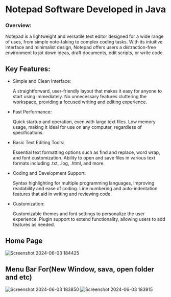 # Notepad Software Developed in Java
### Overview:
Notepad is a lightweight and versatile text editor designed for a wide range of uses, from simple note-taking to complex coding tasks.
With its intuitive interface and minimalist design, Notepad offers users a distraction-free environment to jot down ideas, draft documents, edit scripts, or write code.

## Key Features:

- Simple and Clean Interface:

   A straightforward, user-friendly layout that makes it easy for anyone to start using immediately.
   No unnecessary features cluttering the workspace, providing a focused writing and editing experience.

- Fast Performance:

   Quick startup and operation, even with large text files.
   Low memory usage, making it ideal for use on any computer, regardless of specifications.

- Basic Text Editing Tools:

   Essential text formatting options such as find and replace, word wrap, and font customization.
   Ability to open and save files in various text formats including .txt, .log, .html, and more.

- Coding and Development Support:

   Syntax highlighting for multiple programming languages, improving readability and ease of coding.
   Line numbering and auto-indentation features that aid in writing and reviewing code.

- Customization:

   Customizable themes and font settings to personalize the user experience.
   Plugin support to extend functionality, allowing users to add features as needed.

## Home Page
![Screenshot 2024-06-03 184425](https://github.com/pritam1101/Notepad-/assets/159442297/7971ed08-790d-4255-85c1-24ecd4478f21)

## Menu Bar For(New Window, sava, open folder and etc)
![Screenshot 2024-06-03 183850](https://github.com/pritam1101/Notepad-/assets/159442297/0983214a-5449-436c-9b81-e54940a00527)
![Screenshot 2024-06-03 183915](https://github.com/pritam1101/Notepad-/assets/159442297/074b4ea5-878c-48fc-977c-1752c4494bc8)

